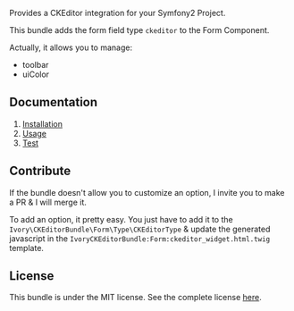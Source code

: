 Provides a CKEditor integration for your Symfony2 Project.

This bundle adds the form field type ``ckeditor`` to the Form Component.

Actually, it allows you to manage:

   - toolbar
   - uiColor

Documentation
-------------

   1. [Installation](http://github.com/egeloen/IvoryCKEditorBundle/blob/master/Resources/doc/installation.md)
   2. [Usage](http://github.com/egeloen/IvoryCKEditorBundle/blob/master/Resources/doc/usage.md)
   3. [Test](http://github.com/egeloen/IvoryCKEditorBundle/blob/master/Resources/doc/test.md)

Contribute
----------

If the bundle doesn't allow you to customize an option, I invite you to make a PR & I will merge it.

To add an option, it pretty easy. You just have to add it to the ``Ivory\CKEditorBundle\Form\Type\CKEditorType`` & update the generated javascript in the ``IvoryCKEditorBundle:Form:ckeditor_widget.html.twig`` template.

License
-------

This bundle is under the MIT license. See the complete license [here](http://github.com/egeloen/IvoryCKEditorBundle/blob/master/Resources/meta/LICENSE).
